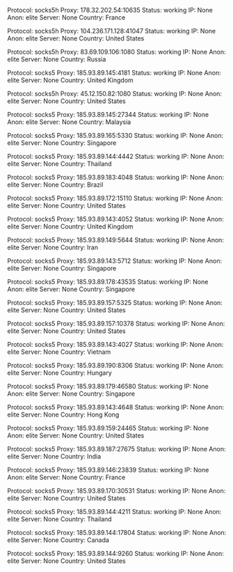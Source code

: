 Protocol: socks5h
Proxy: 178.32.202.54:10635
Status: working
IP: None
Anon: elite
Server: None
Country: France

Protocol: socks5h
Proxy: 104.236.171.128:41047
Status: working
IP: None
Anon: elite
Server: None
Country: United States

Protocol: socks5h
Proxy: 83.69.109.106:1080
Status: working
IP: None
Anon: elite
Server: None
Country: Russia

Protocol: socks5
Proxy: 185.93.89.145:4181
Status: working
IP: None
Anon: elite
Server: None
Country: United Kingdom

Protocol: socks5h
Proxy: 45.12.150.82:1080
Status: working
IP: None
Anon: elite
Server: None
Country: United States

Protocol: socks5
Proxy: 185.93.89.145:27344
Status: working
IP: None
Anon: elite
Server: None
Country: Malaysia

Protocol: socks5
Proxy: 185.93.89.165:5330
Status: working
IP: None
Anon: elite
Server: None
Country: Singapore

Protocol: socks5
Proxy: 185.93.89.144:4442
Status: working
IP: None
Anon: elite
Server: None
Country: Thailand

Protocol: socks5
Proxy: 185.93.89.183:4048
Status: working
IP: None
Anon: elite
Server: None
Country: Brazil

Protocol: socks5
Proxy: 185.93.89.172:15110
Status: working
IP: None
Anon: elite
Server: None
Country: United States

Protocol: socks5
Proxy: 185.93.89.143:4052
Status: working
IP: None
Anon: elite
Server: None
Country: United Kingdom

Protocol: socks5
Proxy: 185.93.89.149:5644
Status: working
IP: None
Anon: elite
Server: None
Country: Iran

Protocol: socks5
Proxy: 185.93.89.143:5712
Status: working
IP: None
Anon: elite
Server: None
Country: Singapore

Protocol: socks5
Proxy: 185.93.89.178:43535
Status: working
IP: None
Anon: elite
Server: None
Country: Singapore

Protocol: socks5
Proxy: 185.93.89.157:5325
Status: working
IP: None
Anon: elite
Server: None
Country: United States

Protocol: socks5
Proxy: 185.93.89.157:10378
Status: working
IP: None
Anon: elite
Server: None
Country: United States

Protocol: socks5
Proxy: 185.93.89.143:4027
Status: working
IP: None
Anon: elite
Server: None
Country: Vietnam

Protocol: socks5
Proxy: 185.93.89.190:8306
Status: working
IP: None
Anon: elite
Server: None
Country: Hungary

Protocol: socks5
Proxy: 185.93.89.179:46580
Status: working
IP: None
Anon: elite
Server: None
Country: Singapore

Protocol: socks5
Proxy: 185.93.89.143:4648
Status: working
IP: None
Anon: elite
Server: None
Country: Hong Kong

Protocol: socks5
Proxy: 185.93.89.159:24465
Status: working
IP: None
Anon: elite
Server: None
Country: United States

Protocol: socks5
Proxy: 185.93.89.187:27675
Status: working
IP: None
Anon: elite
Server: None
Country: India

Protocol: socks5
Proxy: 185.93.89.146:23839
Status: working
IP: None
Anon: elite
Server: None
Country: France

Protocol: socks5
Proxy: 185.93.89.170:30531
Status: working
IP: None
Anon: elite
Server: None
Country: United States

Protocol: socks5
Proxy: 185.93.89.144:4211
Status: working
IP: None
Anon: elite
Server: None
Country: Thailand

Protocol: socks5
Proxy: 185.93.89.144:17804
Status: working
IP: None
Anon: elite
Server: None
Country: Canada

Protocol: socks5
Proxy: 185.93.89.144:9260
Status: working
IP: None
Anon: elite
Server: None
Country: United States

